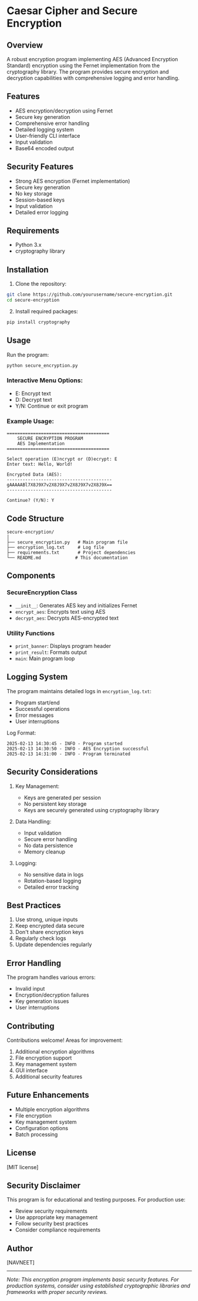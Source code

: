 # Caesar Cipher and Secure Encryption

## Overview
A robust encryption program implementing AES (Advanced Encryption Standard) encryption using the Fernet implementation from the cryptography library. The program provides secure encryption and decryption capabilities with comprehensive logging and error handling.

## Features
- AES encryption/decryption using Fernet
- Secure key generation
- Comprehensive error handling
- Detailed logging system
- User-friendly CLI interface
- Input validation
- Base64 encoded output

## Security Features
- Strong AES encryption (Fernet implementation)
- Secure key generation
- No key storage
- Session-based keys
- Input validation
- Detailed error logging

## Requirements
- Python 3.x
- cryptography library

## Installation
1. Clone the repository:
```bash
git clone https://github.com/yourusername/secure-encryption.git
cd secure-encryption
```

2. Install required packages:
```bash
pip install cryptography
```

## Usage
Run the program:
```bash
python secure_encryption.py
```

### Interactive Menu Options:
- E: Encrypt text
- D: Decrypt text
- Y/N: Continue or exit program

### Example Usage:
```
=======================================
    SECURE ENCRYPTION PROGRAM
    AES Implementation
=======================================

Select operation (E)ncrypt or (D)ecrypt: E
Enter text: Hello, World!

Encrypted Data (AES):
----------------------------------------
gAAAAABl7X8J9X7v2X8J9X7v2X8J9X7v2X8J9X==
----------------------------------------

Continue? (Y/N): Y
```

## Code Structure
```
secure-encryption/
│
├── secure_encryption.py   # Main program file
├── encryption_log.txt     # Log file
├── requirements.txt       # Project dependencies
└── README.md             # This documentation
```

## Components
### SecureEncryption Class
- `__init__`: Generates AES key and initializes Fernet
- `encrypt_aes`: Encrypts text using AES
- `decrypt_aes`: Decrypts AES-encrypted text

### Utility Functions
- `print_banner`: Displays program header
- `print_result`: Formats output
- `main`: Main program loop

## Logging System
The program maintains detailed logs in `encryption_log.txt`:
- Program start/end
- Successful operations
- Error messages
- User interruptions

Log Format:
```
2025-02-13 14:30:45 - INFO - Program started
2025-02-13 14:30:50 - INFO - AES Encryption successful
2025-02-13 14:31:00 - INFO - Program terminated
```

## Security Considerations
1. Key Management:
   - Keys are generated per session
   - No persistent key storage
   - Keys are securely generated using cryptography library

2. Data Handling:
   - Input validation
   - Secure error handling
   - No data persistence
   - Memory cleanup

3. Logging:
   - No sensitive data in logs
   - Rotation-based logging
   - Detailed error tracking

## Best Practices
1. Use strong, unique inputs
2. Keep encrypted data secure
3. Don't share encryption keys
4. Regularly check logs
5. Update dependencies regularly

## Error Handling
The program handles various errors:
- Invalid input
- Encryption/decryption failures
- Key generation issues
- User interruptions

## Contributing
Contributions welcome! Areas for improvement:
1. Additional encryption algorithms
2. File encryption support
3. Key management system
4. GUI interface
5. Additional security features

## Future Enhancements
- Multiple encryption algorithms
- File encryption
- Key management system
- Configuration options
- Batch processing

## License
[MIT license]

## Security Disclaimer
This program is for educational and testing purposes. For production use:
- Review security requirements
- Use appropriate key management
- Follow security best practices
- Consider compliance requirements

## Author
[NAVNEET]

---
*Note: This encryption program implements basic security features. For production systems, consider using established cryptographic libraries and frameworks with proper security reviews.*

